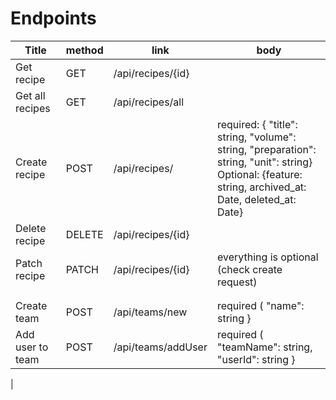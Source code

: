 # Endpoints

| Title           | method | link              | body                                                                                                                                                        |
|-----------------|--------|-------------------|-------------------------------------------------------------------------------------------------------------------------------------------------------------|
| Get recipe      | GET    | /api/recipes/{id} |                                                                                                                                                             |
| Get all recipes | GET    | /api/recipes/all  |                                                                                                                                                             |
| Create recipe   | POST   | /api/recipes/     | required: { "title": string, "volume": string, "preparation": string, "unit": string}<br/> Optional: {feature: string, archived_at: Date, deleted_at: Date} |
| Delete recipe   | DELETE | /api/recipes/{id} |                                                                                                                                                             |
| Patch  recipe   | PATCH  | /api/recipes/{id} | everything is optional (check create request)                                                                                                               |
|                 |        |                   |                                                                                                                                                             |
|                 |        |                   |                                                                                                                                                             |
| Create team     | POST   | /api/teams/new    | required ( "name": string }               
| Add user to team     | POST   | /api/teams/addUser   | required ( "teamName": string, "userId": string }            
|
